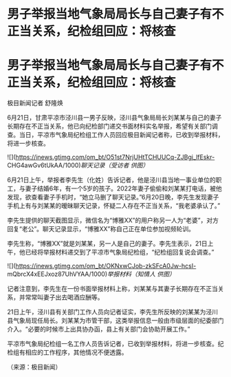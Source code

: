 # 男子举报当地气象局局长与自己妻子有不正当关系，纪检组回应：将核查

# 男子举报当地气象局局长与自己妻子有不正当关系，纪检组回应：将核查

极目新闻记者 舒隆焕

6月21日，甘肃平凉市泾川县一男子反映，泾川县气象局局长刘某某与自己的妻子长期存在不正当关系，他已向纪检部门递交书面材料实名举报，希望有关部门调查。当日，平凉市气象局纪检组工作人员回应极目新闻记者称，已收到举报材料，将进一步核查。

![](https://inews.gtimg.com/om_bt/O51st7NrjUHtTCHUUCq-ZJBgj_lfEskr-
CHG4awGv6tUkAA/1000)_聊天记录（受访者 供图）_

6月21日上午，举报者李先生（化姓）告诉记者，他是泾川县当地一事业单位的职工，与妻子结婚6年，有一个5岁的孩子。2022年妻子偷偷和刘某某打电话，被他发现，欲查看妻子手机时，“她立马删了聊天记录。”6月20日晚，李先生发现妻子手机上有与刘某某的暧昧聊天记录，怀疑二人存在不正当关系，“我老婆承认了。”

李先生提供的聊天截图显示，微信名为“博雅XX”的用户称另一人为“老婆”，对方回复“老公”。聊天记录显示，“博雅XX”称自己正在单位参加视频轮训。

李先生称，“博雅XX”就是刘某某，另一人是自己的妻子。李先生表示，21日上午，他已经将举报材料递交到了平凉市气象局纪检组，“纪检组回复说会调查。”

![](https://inews.gtimg.com/om_bt/OKNxwCJob-zkSFcA0Jw-hcsI-
mQbrcX4xEEJxoz87UhVYAA/1000)_举报材料（知情人 供图）_

记者注意到，李先生在一份书面举报材料上称，刘某某与其妻子长期存在不正当关系，并常常叫妻子出去喝酒应酬等。

21日上午，泾川县有关部门工作人员向记者证实，李先生所反映的刘某某为泾川县气象局现任局长。刘某某为市管干部，这类举报信息一般由市级层面的纪委部门介入。“必要的时候市上出具协办函，县上有关部门会协助开展工作。”

平凉市气象局纪检组一名工作人员告诉记者，已收到举报材料，将进一步核查。纪检组有相应的工作程序，其他情况不便透露。

（来源：极目新闻）

